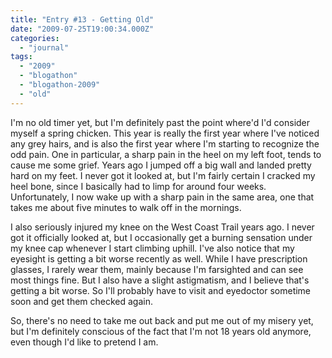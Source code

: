 ```yaml
---
title: "Entry #13 - Getting Old"
date: "2009-07-25T19:00:34.000Z"
categories: 
  - "journal"
tags: 
  - "2009"
  - "blogathon"
  - "blogathon-2009"
  - "old"
---
```


I'm no old timer yet, but I'm definitely past the point where'd I'd consider myself a spring chicken. This year is really the first year where I've noticed any grey hairs, and is also the first year where I'm starting to recognize the odd pain. One in particular, a sharp pain in the heel on my left foot, tends to cause me some grief. Years ago I jumped off a big wall and landed pretty hard on my feet. I never got it looked at, but I'm fairly certain I cracked my heel bone, since I basically had to limp for around four weeks. Unfortunately, I now wake up with a sharp pain in the same area, one that takes me about five minutes to walk off in the mornings.

I also seriously injured my knee on the West Coast Trail years ago. I never got it officially looked at, but I occasionally get a burning sensation under my knee cap whenever I start climbing uphill. I've also notice that my eyesight is getting a bit worse recently as well. While I have prescription glasses, I rarely wear them, mainly because I'm farsighted and can see most things fine. But I also have a slight astigmatism, and I believe that's getting a bit worse. So I'll probably have to visit and eyedoctor sometime soon and get them checked again.

So, there's no need to take me out back and put me out of my misery yet, but I'm definitely conscious of the fact that I'm not 18 years old anymore, even though I'd like to pretend I am.
